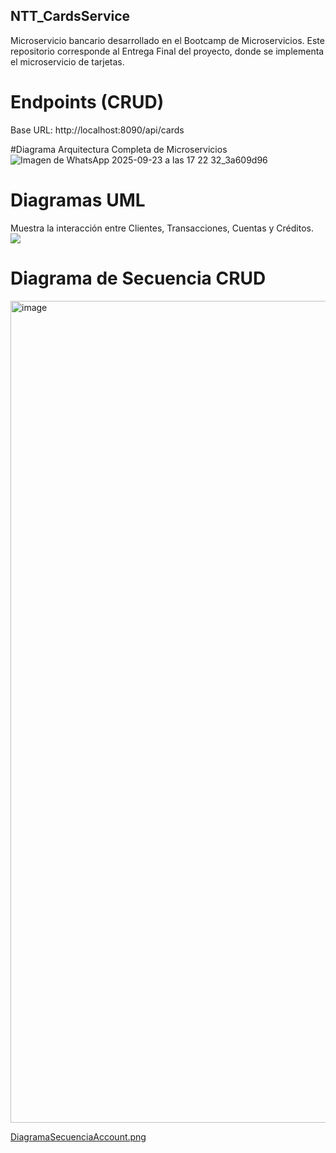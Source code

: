 ## NTT_CardsService

Microservicio bancario desarrollado en el Bootcamp de Microservicios.
Este repositorio corresponde al Entrega Final del proyecto, donde se implementa el microservicio de tarjetas.


# Endpoints (CRUD)

Base URL: http://localhost:8090/api/cards


#Diagrama Arquitectura Completa de Microservicios
![Imagen de WhatsApp 2025-09-23 a las 17 22 32_3a609d96](https://github.com/user-attachments/assets/e65d7f30-71cf-4cd7-99dc-bf90f4b0ab16)


# Diagramas UML
Muestra la interacción entre Clientes, Transacciones, Cuentas y Créditos.
![](https://github.com/user-attachments/assets/288b7378-24f4-4be6-97f2-167f06baee26)





# Diagrama de Secuencia CRUD


<img width="981" height="1315" alt="image" src="https://github.com/user-attachments/assets/0e064823-14be-482d-917a-35402bed412f" />

[DiagramaSecuenciaAccount.png](Diagramas/DiagramaSecuenciaAccount.png)



